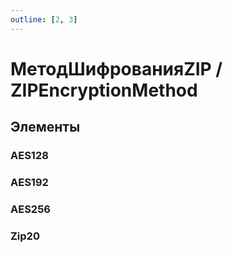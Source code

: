 ```yaml
---
outline: [2, 3]
---
```


# МетодШифрованияZIP / ZIPEncryptionMethod


## Элементы


### AES128


### AES192


### AES256


### Zip20

